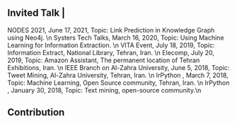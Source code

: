 ## Invited Talk |
NODES 2021, June 17, 2021, Topic: Link Prediction in Knowledge Graph using Neo4j. \n
Systers Tech Talks, March 16, 2020, Topic: Using Machine Learning  for Information Extraction. \n
VITA Event, July 18, 2019, Topic: Information Extract, National Library, Tehran, Iran. \n
Elecomp, July 20, 2019, Topic: Amazon Assistant, The permanent location of Tehran Exhibitions, Iran. \n
IEEE Branch on Al-Zahra University, June 5, 2018, Topic: Tweet Mining, Al-Zahra University, Tehran, Iran. \n 
IrPython , March 7, 2018, Topic: Machine Learning, Open Source community, Tehran, Iran. \n
IrPython , January 30, 2018, Topic: Text mining, open-source community.\n





## Contribution 
